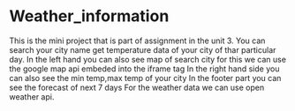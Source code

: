 # Weather_information
This is the mini project that is part of assignment in the unit 3.
You can search your city name get temperature data of your city of thar particular day.
In the left hand you can also see map of search city for this we can use the google map api embeded into the iframe tag
In the right hand side you can also see the min temp,max temp of your city
In the footer part you can see the forecast of next 7 days
For the weather data we can use open weather api.
